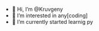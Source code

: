 - 👋 Hi, I’m @Kruvgeny
- 👀 I’m interested in any[coding]
- 🌱 I’m currently started learnig py 

<!---
Kruvgeny/Kruvgeny is a ✨ special ✨ repository because its `README.md` (this file) appears on your GitHub profile.
You can click the Preview link to take a look at your changes.
--->
